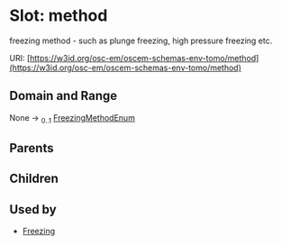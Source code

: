 
# Slot: method

freezing method - such as plunge freezing, high pressure freezing etc.

URI: [https://w3id.org/osc-em/oscem-schemas-env-tomo/method](https://w3id.org/osc-em/oscem-schemas-env-tomo/method)


## Domain and Range

None &#8594;  <sub>0..1</sub> [FreezingMethodEnum](FreezingMethodEnum.md)

## Parents


## Children


## Used by

 * [Freezing](Freezing.md)
